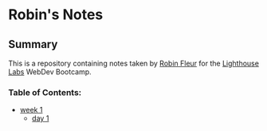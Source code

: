 # Robin's Notes

## Summary

This is a repository containing notes taken by [Robin Fleur](https://github.com/saintsappho) for the [Lighthouse Labs](https://www.lighthouselabs.ca/) WebDev Bootcamp. 

### Table of Contents:
* [week 1](/Week_1)
  * [day 1](/Week_1/Day_1)